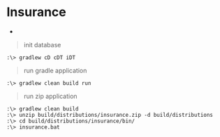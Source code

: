 # Insurance
-

> init database
```
:\> gradlew cD cDT iDT
```

> run gradle application

```
:\> gradlew clean build run
```

> run zip application

```
:\> gradlew clean build
:\> unzip build/distributions/insurance.zip -d build/distributions
:\> cd build/distributions/insurance/bin/
:\> insurance.bat
```

